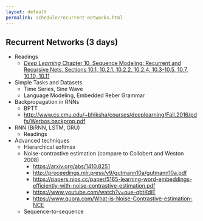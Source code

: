 ```yaml
---
layout: default
permalink: schedule/recurrent-networks.html
---
```


## Recurrent Networks (3 days)

* Readings
    * [_Deep Learning_ Chapter 10, Sequence Modeling: Recurrent and Recursive Nets, Sections 10.1, 10.2.1, 10.2.2, 10.2.4, 10.3-10.5, 10.7, 10.10, 10.11](http://www.deeplearningbook.org/contents/optimization.html)
* Simple Tasks and Datasets
    * Time Series, Sine Wave
    * Language Modeling, Embedded Reber Grammar
* Backpropagation in RNNs
    * BPTT
    * http://www.cs.cmu.edu/~bhiksha/courses/deeplearning/Fall.2016/pdfs/Werbos.backprop.pdf
* RNN (BiRNN, LSTM, GRU)
    * Readings
* Advanced techniques
    * Hierarchical softmax
    * Noise-contrastive estimation (compare to Collobert and Weston 2008)
        * https://arxiv.org/abs/1410.8251
        * http://proceedings.mlr.press/v9/gutmann10a/gutmann10a.pdf
        * https://papers.nips.cc/paper/5165-learning-word-embeddings-efficiently-with-noise-contrastive-estimation.pdf
        * https://www.youtube.com/watch?v=oue-qbtKdiE
        * https://www.quora.com/What-is-Noise-Contrastive-estimation-NCE
    * Sequence-to-sequence
